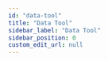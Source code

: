 ```yaml
---
id: "data-tool"
title: "Data Tool"
sidebar_label: "Data Tool"
sidebar_position: 0
custom_edit_url: null
---
```

